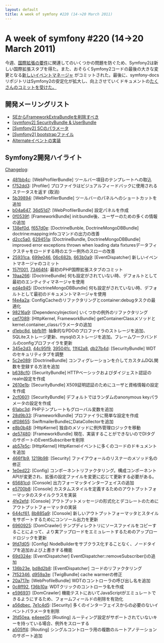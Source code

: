 ```yaml
---
layout: default
title: A week of symfony #220 (14->20 March 2011)
---
```


A week of symfony #220 (14->20 March 2011)
==========================================

今週、[国際拡張の要件](https://groups.google.com/forum/#!topic/symfony-devs/RBtwBObsLCE)に関連してのいくつかの問題を防ぐため、Symfony2は新しい国際拡張スタブを得た。また、おそらくSymfony2コードの最後の大きな変更となる[新しいイベントマネージャ](https://github.com/symfony/symfony/commit/699e046b4f0022fbd510a917efef9cf8b9587ed2) がコミットされた。最後に、symfony-docsリポジトリはSymfony2の安定化が拡大し、向上させていくドキュメントの[たくさんのコミットを受けた。](https://github.com/symfony/symfony-docs/commits)
 
開発メーリングリスト
------------------------

  * [SEからFrameworkExtraBundleを削除すべき](https://groups.google.com/forum/#!topic/symfony-devs/hzsfPn7bTfw)
  * [[symfony2] SecurityBundle & UserBundle](https://groups.google.com/forum/#!topic/symfony-devs/dm8t8DBAZsE)
  * [[Symfony2] SCのパラメータ](https://groups.google.com/forum/#!topic/symfony-devs/2cPoSHY1HWI)
  * [[Symfony2] bootstrapファイル](https://groups.google.com/forum/#!topic/symfony-devs/4AKypCKmaFA)
  * [Alternateイベントの実装](https://groups.google.com/forum/#!topic/symfony-devs/LfGFzdEzTqk)

Symfony2開発ハイライト
-------------------------------

[Changelog](http://github.com/symfony/symfony/commits/master):

  * [481bb4c](http://github.com/symfony/symfony/commit/481bb4cdf9179c2756f7ad7dc543ecaa8d4921dd "481bb4cdf9179c2756f7ad7dc543ecaa8d4921dd commit on github"): [WebProfilerBundle] ツールバー項目のテンプレートへの取込
  * [f752dd3](http://github.com/symfony/symfony/commit/f752dd34a0d366467e41d0c8a4ab90fb4e7e6ae8 "f752dd34a0d366467e41d0c8a4ab90fb4e7e6ae8 commit on github"): [Profiler] プロファイラはビジュアルフィードバックに使用されるステータスを返す
 (取消)
  * [5b39894](http://github.com/symfony/symfony/commit/5b39894efcb044fd6385f38392006a05f0614f08 "5b39894efcb044fd6385f38392006a05f0614f08 commit on github"): [WebProfilerBundle] ツールバーのパネルへのショートカットを追加
  * [b04a647](http://github.com/symfony/symfony/commit/b04a647c6536b93d2b6cdec369d01f051c5351aa "b04a647c6536b93d2b6cdec369d01f051c5351aa commit on github"), [36d51d7](http://github.com/symfony/symfony/commit/36d51d7bbd959dbba63155af53c7b86df0862ec2 "36d51d7bbd959dbba63155af53c7b86df0862ec2 commit on github"): [WebProfilerBundle] 設定パネルを作成
  * [0f0539f](http://github.com/symfony/symfony/commit/0f0539f983e23f83c7d113d594e0d739b51e682e "0f0539f983e23f83c7d113d594e0d739b51e682e commit on github"): [FrameworkBundle] init:bundle後、ユーザーのための多くの情報の追加
  * [138ef0d](http://github.com/symfony/symfony/commit/138ef0d1ae641e71048ce57e1d2a1e52f58aaa04 "138ef0d1ae641e71048ce57e1d2a1e52f58aaa04 commit on github"), [f657d0e](http://github.com/symfony/symfony/commit/f657d0e85d662c9658324a4e5a9f39587ed523c6 "f657d0e85d662c9658324a4e5a9f39587ed523c6 commit on github"): [DoctrineBunble, DoctrineMongoDBBundle] doctrine:mapping:infoコマンドの出力の改善
  * [d2cc5a0](http://github.com/symfony/symfony/commit/d2cc5a048a37e1abc23a50c259cd1fe2e16ada63 "d2cc5a048a37e1abc23a50c259cd1fe2e16ada63 commit on github"), [629451a](http://github.com/symfony/symfony/commit/629451a34537fe475a9e6f9d25196768c5214720 "629451a34537fe475a9e6f9d25196768c5214720 commit on github"): [DoctrineBundle, DoctrineMongoDBBundle] improved error exceptions thrown when loading data fixturesデータフィクスチャをロードする時のエラー例外のスローの改善
  * [25931ca](http://github.com/symfony/symfony/commit/25931caeabe546cf3708dca8a4cce21047196a03 "25931caeabe546cf3708dca8a4cce21047196a03 commit on github"), [699e046](http://github.com/symfony/symfony/commit/699e046b4f0022fbd510a917efef9cf8b9587ed2 "699e046b4f0022fbd510a917efef9cf8b9587ed2 commit on github"), [06c682b](http://github.com/symfony/symfony/commit/06c682b4fb8b68606d461db431e1f1a2d3671cb4 "06c682b4fb8b68606d461db431e1f1a2d3671cb4 commit on github"), [663b0a9](http://github.com/symfony/symfony/commit/663b0a97acc5d2b67f349e056521c39f90cc7934 "663b0a97acc5d2b67f349e056521c39f90cc7934 commit on github"): [EventDispatcher] 新しいイベントマネージャのコミット
  * [157f001](http://github.com/symfony/symfony/commit/157f0012531392fb759eb3035ab59b6ef22f3968 "157f0012531392fb759eb3035ab59b6ef22f3968 commit on github"), [73464f4](http://github.com/symfony/symfony/commit/73464f411ebdc9f675df4e8acc36a3be19afca34 "73464f411ebdc9f675df4e8acc36a3be19afca34 commit on github"): 最初のPHP国際拡張スタブのコミット
  * [19aa266](http://github.com/symfony/symfony/commit/19aa266b6a8974334d6f5c88dc50cbb468f9768c "19aa266b6a8974334d6f5c88dc50cbb468f9768c commit on github"): [DoctrineBundle] 何も設定がされていない時、デフォルトとして最初のエンティティマネージャを使用
  * [ed4e945](http://github.com/symfony/symfony/commit/ed4e9456c8242aa5d15fdcc4cea247dc2d26e01a "ed4e9456c8242aa5d15fdcc4cea247dc2d26e01a commit on github"): [DoctrineMongoDBBundle] 何も設定がされていない時、デフォルトとして最初のドキュメントマネージャを使用
  * [f4e4a2a](http://github.com/symfony/symfony/commit/f4e4a2aa1b1a4279057ff43c7c9a59f8124746fa "f4e4a2aa1b1a4279057ff43c7c9a59f8124746fa commit on github"): ConfigCacheのリファクタリングとcontainer:debugタスクの最適化
  * [98216a9](http://github.com/symfony/symfony/commit/98216a9af25a58f175f2f3dc8099f6dac880c0b5 "98216a9af25a58f175f2f3dc8099f6dac880c0b5 commit on github"): [DependencyInjection] いくつかの例外のリファクタリング
  * [cef7089](http://github.com/symfony/symfony/commit/cef70893dfb6533832ccbcce192d7be6ecebc072 "cef70893dfb6533832ccbcce192d7be6ecebc072 commit on github"): [HttpKernel, FrameworkBundle] getContainerClassメソッドとkernel.container_classパラメータの追加
  * [d1ebc8d](http://github.com/symfony/symfony/commit/d1ebc8da9faaaa901432ecae129a734bc1a80ed2 "d1ebc8da9faaaa901432ecae129a734bc1a80ed2 commit on github"), [bbfb1ff](http://github.com/symfony/symfony/commit/bbfb1ffb53ee3510f62688252feda0d84ebc54ae "bbfb1ffb53ee3510f62688252feda0d84ebc54ae commit on github"): 抽象的なPDOのプロファイラのストレージを追加、SQLiteストレージ更新、mysqlのストレージを追加。フレームワークバンドルのconfigプロファイラを更新
  * [345e2d3](http://github.com/symfony/symfony/commit/345e2d39b51c61b907c5bba444e465ff2637bfe5 "345e2d39b51c61b907c5bba444e465ff2637bfe5 commit on github"), [44c95f9](http://github.com/symfony/symfony/commit/44c95f97a4a93890901eb35f9631b32ea0da3550 "44c95f97a4a93890901eb35f9631b32ea0da3550 commit on github"), [39504fc](http://github.com/symfony/symfony/commit/39504fc98d98f4487e2a8dfec890a3a3e1a37f5f "39504fc98d98f4487e2a8dfec890a3a3e1a37f5f commit on github"), [11f42a8](http://github.com/symfony/symfony/commit/11f42a82dc9b3b4f578a699f138d7bb99046505e "11f42a82dc9b3b4f578a699f138d7bb99046505e commit on github"), [db27b4d](http://github.com/symfony/symfony/commit/db27b4d288791d5cf3a68b0ff59508f9484db201 "db27b4d288791d5cf3a68b0ff59508f9484db201 commit on github"): [SecurityBundle] WDTのセキュリティタブを調整
  * [5c2e089](http://github.com/symfony/symfony/commit/5c2e0898d104d3ec5571474610fb854faa9a7b6b "5c2e0898d104d3ec5571474610fb854faa9a7b6b commit on github"): [DoctrineBundle] コンフィグレーションを介してカスタムDQL関数を登録する方法を追加
  * [b638cf0](http://github.com/symfony/symfony/commit/b638cf07a5865ed93efda9cf223d79897ee78277 "b638cf07a5865ed93efda9cf223d79897ee78277 commit on github"): [SecurityBundle] HTTPベーシックおよびダイジェスト認証のrealm設定を作成
  * [2610e1b](http://github.com/symfony/symfony/commit/2610e1b69959add9793afd399291dc846001fb78 "2610e1b69959add9793afd399291dc846001fb78 commit on github"): [SecurityBundle] X509証明認証のためにユーザと資格情報の設定を作成
  * [2cf0601](http://github.com/symfony/symfony/commit/2cf0601f1871f0d837874028c7b1e44302349ab0 "2cf0601f1871f0d837874028c7b1e44302349ab0 commit on github"): [SecurityBundle] デフォルトではランダムのanonymous keyパラメータの設定を作成
  * [61abc3d](http://github.com/symfony/symfony/commit/61abc3d01f5a09016cbc739bfc87ef7d0b4bb169 "61abc3d01f5a09016cbc739bfc87ef7d0b4bb169 commit on github"): PHPテンプレートもグローバル変数を追加
  * [28d9b33](http://github.com/symfony/symfony/commit/28d9b331bd9adbfa04a04bfef85c77e9ca62a6cf "28d9b331bd9adbfa04a04bfef85c77e9ca62a6cf commit on github"): [FrameworkBundle] プロファイラに簡単な設定を作成
  * [df08655](http://github.com/symfony/symfony/commit/df08655e97e33d17a8e719ce36c23efdb1b9a0a8 "df08655e97e33d17a8e719ce36c23efdb1b9a0a8 commit on github"): SwiftmailerBundleにDataCollectorを追加
  * [e8b0b48](http://github.com/symfony/symfony/commit/e8b0b488cb7a9b2bb667eaf0920ab2ce5907400c "e8b0b488cb7a9b2bb667eaf0920ab2ce5907400c commit on github"): [HttpKernel] 独自のメソッドに例外管理ロジックを移動
  * [de57480](http://github.com/symfony/symfony/commit/de5748070da42105eb3ecb84793066d7cf56a28f "de5748070da42105eb3ecb84793066d7cf56a28f commit on github"): [FrameworkBundle] 現在、実装することができないのでDIタグのサポートのEventSubscriberを削除
  * [ab57e5c](http://github.com/symfony/symfony/commit/ab57e5c61165897c1239bab9cb1b8bb193696b0b "ab57e5c61165897c1239bab9cb1b8bb193696b0b commit on github"): [HttpKernel] HttpKernelイベントに多くのコードのドキュメントを追加
  * [466f1b9](http://github.com/symfony/symfony/commit/466f1b99c50a82722bccdeb68fede04f85dc7b0b "466f1b99c50a82722bccdeb68fede04f85dc7b0b commit on github"), [1219b98](http://github.com/symfony/symfony/commit/1219b98ec5f8129b2aad3af6eab09f381b3410d4 "1219b98ec5f8129b2aad3af6eab09f381b3410d4 commit on github"): [Security] ファイアウォールのリスナーのメソッド名の修正
  * [1e0ed22](http://github.com/symfony/symfony/commit/1e0ed22c55115eb09838972c9246d68e59285147 "1e0ed22c55115eb09838972c9246d68e59285147 commit on github"): [Config] コンポーネントリファクタリング。構成コンポーネントAPIが変更され、拡張の設定ファイルを変更に応じて更新する必要がある。
  * [65681cd](http://github.com/symfony/symfony/commit/65681cdc8577dad0ef4fc6b0f5b4cedefca0529a "65681cdc8577dad0ef4fc6b0f5b4cedefca0529a commit on github"): [Console] 出力フォーマッタインターフェイスの追加
  * [e5700b8](http://github.com/symfony/symfony/commit/e5700b817bdce1c96bafedb4ec3493f1aa22d552 "e5700b817bdce1c96bafedb4ec3493f1aa22d552 commit on github"): [Console] カスタムスタイルを定義するためのアウトプットフォーマッタのスタイルクラスを実装
  * [4fe2efd](http://github.com/symfony/symfony/commit/4fe2efd49e83075f6b59ba6c60afcd5d9331d5d4 "4fe2efd49e83075f6b59ba6c60afcd5d9331d5d4 commit on github"): [Console] アウトプットメッセージの形式化とデコレートのためにアウトプットフォーマッタの実装
  * [644cf61](http://github.com/symfony/symfony/commit/644cf612b36dc335ffa13ee1c546f38c004fb4b7 "644cf612b36dc335ffa13ee1c546f38c004fb4b7 commit on github"), [8b885a9](http://github.com/symfony/symfony/commit/8b885a991c1795db3c135666565b39ca2b9b0a0c "8b885a991c1795db3c135666565b39ca2b9b0a0c commit on github"): [Console] 新しいアウトプットフォーマッタとスタイルをサポートするためにコンソール出力を更新
  * [6960925](http://github.com/symfony/symfony/commit/69609257acbc13ffcaa3c359e17114ea46a19530 "69609257acbc13ffcaa3c359e17114ea46a19530 commit on github"): [DomCrawler] テンプディレクトリにソースファイルをコピーすることによって、より実アップロードをエミュレートするためのアップロードロジックを更新
  * [9fd7d05](http://github.com/symfony/symfony/commit/9fd7d05ecf439e2059455a7d70372c35ceaae3af "9fd7d05ecf439e2059455a7d70372c35ceaae3af commit on github"): [Config] NodeBuilderをサブクラス化することなく、ノードタイプを追加および上書きする機能
  * [69d324e](http://github.com/symfony/symfony/commit/69d324eca8370cd496792cd277989427d406affa "69d324eca8370cd496792cd277989427d406affa commit on github"): [EventDispatcher] EventDispatcher::removeSubscriber()の追加
  * [136b23e](http://github.com/symfony/symfony/commit/136b23ead4ae994293600d6d124922b96610f2c8 "136b23ead4ae994293600d6d124922b96610f2c8 commit on github"), [bd8d2b8](http://github.com/symfony/symfony/commit/bd8d2b829f821a5a083d0870a3072c9761593007 "bd8d2b829f821a5a083d0870a3072c9761593007 commit on github"): [EventDispatcher] コードのリファクタリング
  * [7f52346](http://github.com/symfony/symfony/commit/7f523466f4a3b8f120e1766bca786ed021f13cf8 "7f523466f4a3b8f120e1766bca786ed021f13cf8 commit on github"), [d959a3e](http://github.com/symfony/symfony/commit/d959a3ed4bbe9b2a3dff0f0c5285086a2318ac96 "d959a3ed4bbe9b2a3dff0f0c5285086a2318ac96 commit on github"): [TwigBundle] cache warmerの修正
  * [20a717e](http://github.com/symfony/symfony/commit/20a717ea3c97a3e52d70255c66c03ede91c91f8e "20a717ea3c97a3e52d70255c66c03ede91c91f8e commit on github"): [WebProfileBundle] WDTのコントローラの呼び出し名を追加
  * [0c8ff92](http://github.com/symfony/symfony/commit/0c8ff92ecd4318561bcba2c055e6cc17c51b0148 "0c8ff92ecd4318561bcba2c055e6cc17c51b0148 commit on github"), [f36b10a](http://github.com/symfony/symfony/commit/f36b10afe7dba0a6bb9068c8718d851f9d5fc38a "f36b10afe7dba0a6bb9068c8718d851f9d5fc38a commit on github"): WDTクリックのコントローラ名を作成
  * [e596931](http://github.com/symfony/symfony/commit/e596931dc89925f9d73ded72db5e63a0d7940e18 "e596931dc89925f9d73ded72db5e63a0d7940e18 commit on github"): [DomCrawler] 機能テストにおいてJavaScriptがエミュレートできるようにするため、フォームフィールドの削除を有効化
  * [a56dbec](http://github.com/symfony/symfony/commit/a56dbec6d8a4a8600a3b7cac0c65a4c054632f8a "a56dbec6d8a4a8600a3b7cac0c65a4c054632f8a commit on github"), [7e1c4d5](http://github.com/symfony/symfony/commit/7e1c4d57481077cd1fc736dc30e0c8a26bba40e0 "7e1c4d57481077cd1fc736dc30e0c8a26bba40e0 commit on github"): [Security] 多くのインターフェイスからの必要のないイベントパラメータを削除
  * [3fd50ea](http://github.com/symfony/symfony/commit/3fd50ea4e622d9741547337b0223ad055d785750 "3fd50ea4e622d9741547337b0223ad055d785750 commit on github"), [e4eee05](http://github.com/symfony/symfony/commit/e4eee05b065b3bbe2d23bfbc75d4f476b2bdf25b "e4eee05b065b3bbe2d23bfbc75d4f476b2bdf25b commit on github"): [Routing] ルーティング設定がサポートされていないキーを持っている場合、例外をスローする
  * [a505ff4](http://github.com/symfony/symfony/commit/a505ff43b59a63262cc71ec4f7f0bc84b0a209b0 "a505ff43b59a63262cc71ec4f7f0bc84b0a209b0 commit on github"): [Routing] シングルコントローラ用の複数のルートアノテーションのサポート追加


